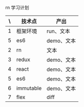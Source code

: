 rn 学习计划	
	
\ | 技术点 | 产出
------------ | ------------- | ------------
1 | 框架环境  | run、文本
5 | es6  | demo、文本
2 | rn  | 文本
3 | redux  | demo、文本
4 | react  | demo、文本
5 | es6  | demo、文本
6 | immutable  | demo、文本
7 | flex  | diff
